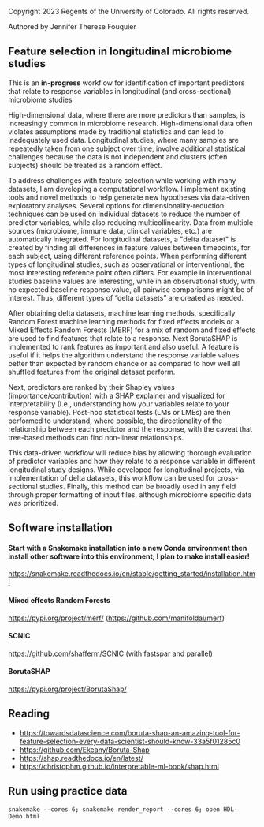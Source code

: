 Copyright 2023 Regents of the University of Colorado. All rights reserved.

Authored by Jennifer Therese Fouquier

## Feature selection in longitudinal microbiome studies

This is an **in-progress** workflow for identification of important predictors that relate to response variables in longitudinal (and cross-sectional) microbiome studies 


High-dimensional data, where there are more predictors than samples, is increasingly common in microbiome research. High-dimensional data often violates assumptions made by traditional statistics and can lead to inadequately used data. Longitudinal studies, where many samples are repeatedly taken from one subject over time, involve additional statistical challenges because the data is not independent and clusters (often subjects) should be treated as a random effect. 


To address challenges with feature selection while working with many datasets, I am developing a computational workflow. I implement existing tools and novel methods to help generate new hypotheses via data-driven exploratory analyses. Several options for dimensionality-reduction techniques can be used on individual datasets to reduce the number of predictor variables, while also reducing multicollinearity. Data from multiple sources (microbiome, immune data, clinical variables, etc.) are automatically integrated. For longitudinal datasets, a "delta dataset" is created by finding all differences in feature values between timepoints, for each subject, using different reference points. When performing different types of longitudinal studies, such as observational or interventional, the most interesting reference point often differs. For example in interventional studies baseline values are interesting, while in an observational study, with no expected baseline response value, all pairwise comparisons might be of interest. Thus, different types of “delta datasets” are created as needed.

After obtaining delta datasets, machine learning methods, specifically Random Forest machine learning methods for fixed effects models or a Mixed Effects Random Forests (MERF) for a mix of random and fixed effects are used to find features that relate to a response. Next BorutaSHAP is implemented to rank features as important and also useful. A feature is useful if it helps the algorithm understand the response variable values better than expected by random chance or as compared to how well all shuffled features from the original dataset perform.

Next, predictors are ranked by their Shapley values (importance/contribution) with a SHAP explainer and visualized for interpretability (I.e., understanding how your variables relate to your response variable). Post-hoc statistical tests (LMs or LMEs) are then performed to understand, where possible, the directionality of the relationship between each predictor and the response, with the caveat that tree-based methods can find non-linear relationships. 

This data-driven workflow will reduce bias by allowing thorough evaluation of predictor variables and how they relate to a response variable in different longitudinal study designs. While developed for longitudinal projects, via implementation of delta datasets, this workflow can be used for cross-sectional studies. Finally, this method can be broadly used in any field through proper formatting of input files, although microbiome specific data was prioritized. 

## Software installation

#### Start with a Snakemake installation into a new Conda environment then install other software into this environment; I plan to make install easier!
https://snakemake.readthedocs.io/en/stable/getting_started/installation.html

#### Mixed effects Random Forests
https://pypi.org/project/merf/ (https://github.com/manifoldai/merf)

#### SCNIC
https://github.com/shafferm/SCNIC (with fastspar and parallel)

#### BorutaSHAP
https://pypi.org/project/BorutaShap/


## Reading
- https://towardsdatascience.com/boruta-shap-an-amazing-tool-for-feature-selection-every-data-scientist-should-know-33a5f01285c0
- https://github.com/Ekeany/Boruta-Shap
- https://shap.readthedocs.io/en/latest/
- https://christophm.github.io/interpretable-ml-book/shap.html

## Run using practice data

`snakemake --cores 6; snakemake render_report --cores 6; open HDL-Demo.html`
 